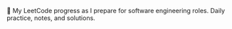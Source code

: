 🧠 My LeetCode progress as I prepare for software engineering roles. Daily practice, notes, and solutions.

